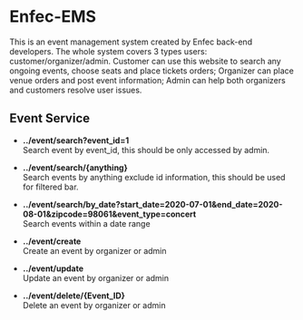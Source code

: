 # Enfec-EMS
This is an event management system created by Enfec back-end developers. The whole system covers 3 types users: customer/organizer/admin. Customer can use this website to search any ongoing events, choose seats and place tickets orders; Organizer can place venue orders and post event information; Admin can help both organizers and customers resolve user issues. 

## Event Service

+ **../event/search?event_id=1**\
       Search event by event_id, this should be only accessed by admin.  

+ **../event/search/{anything}**\
       Search events by anything exclude id information, this should be used for filtered bar. 
       
+ **../event/search/by_date?start_date=2020-07-01&end_date=2020-08-01&zipcode=98061&event_type=concert**\
       Search events within a date range

+ **../event/create**\
       Create an event by organizer or admin

+ **../event/update**\
       Update an event by organizer or admin 
       
+ **../event/delete/{Event_ID}**\
       Delete an event by organizer or admin
